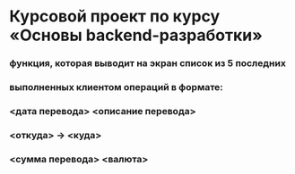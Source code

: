 # Курсовой проект по курсу «Основы backend-разработки»

### функция, которая выводит на экран список из 5 последних 
### выполненных клиентом операций в формате:
### <дата перевода> <описание перевода>
### <откуда> -> <куда>
### <сумма перевода> <валюта>